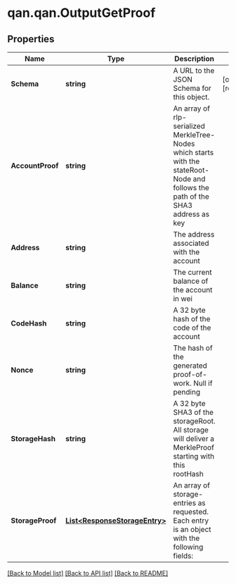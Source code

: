 # qan.qan.OutputGetProof

## Properties

Name | Type | Description | Notes
------------ | ------------- | ------------- | -------------
**Schema** | **string** | A URL to the JSON Schema for this object. | [optional] [readonly] 
**AccountProof** | **string** | An array of rlp-serialized MerkleTree-Nodes which starts with the stateRoot-Node and follows the path of the SHA3 address as key | 
**Address** | **string** | The address associated with the account | 
**Balance** | **string** | The current balance of the account in wei | 
**CodeHash** | **string** | A 32 byte hash of the code of the account | 
**Nonce** | **string** | The hash of the generated proof-of-work. Null if pending | 
**StorageHash** | **string** | A 32 byte SHA3 of the storageRoot. All storage will deliver a MerkleProof starting with this rootHash | 
**StorageProof** | [**List&lt;ResponseStorageEntry&gt;**](ResponseStorageEntry.md) | An array of storage-entries as requested. Each entry is an object with the following fields: | 

[[Back to Model list]](../README.md#documentation-for-models) [[Back to API list]](../README.md#documentation-for-api-endpoints) [[Back to README]](../README.md)

